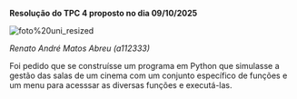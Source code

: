 **Resolução do TPC 4 proposto no dia 09/10/2025**

![foto%20uni_resized](https://github.com/user-attachments/assets/8d5bd67c-d7d0-468e-9623-002e6451df77)

*Renato André Matos Abreu (a112333)*

Foi pedido que se construísse um programa em Python que simulasse a gestão das salas de um cinema com um conjunto específico de funções e um menu para acesssar as diversas funções e executá-las.

